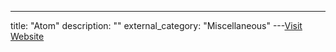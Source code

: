 ---
title: "Atom"
description: ""
external_category: "Miscellaneous"
---[Visit Website](https://browser.ru/)

